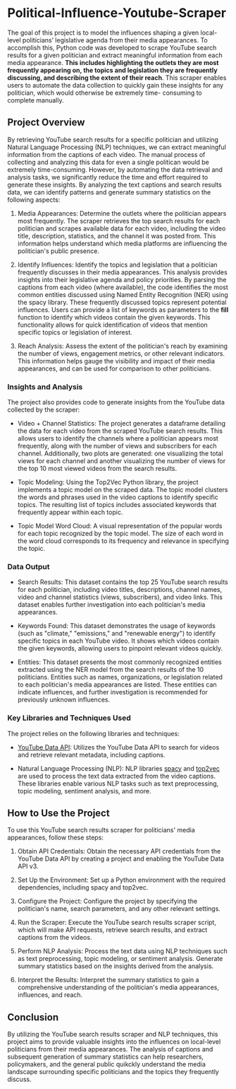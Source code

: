 # Political-Influence-Youtube-Scraper
The goal of this project is to model the influences shaping a given local-level politicians’ legislative agenda from their media appearances. To accomplish this, Python code was developed to scrape YouTube search results for a given politician and extract meaningful information from each media appearance. **This includes highlighting the outlets they are most frequently appearing on, the topics and legislation they are frequently discussing, and describing the extent of their reach**. This scraper enables users to automate the data collection to quickly gain these insights for any politician, which would otherwise be extremely time- consuming to complete manually.

## Project Overview
By retrieving YouTube search results for a specific politician and utilizing Natural Language Processing (NLP) techniques, we can extract meaningful information from the captions of each video. The manual process of collecting and analyzing this data for even a single politican would be extremely time-consuming. However, by automating the data retrieval and analysis tasks, we significantly reduce the time and effort required to generate these insights. By analyzing the text captions and search results data, we can identify patterns and generate summary statistics on the following aspects:

1. Media Appearances: Determine the outlets where the politician appears most frequently. The scraper retrieves the top search results for each politician and scrapes available data for each video, including the video title, description, statistics, and the channel it was posted from. This information helps understand which media platforms are influencing the politician's public presence.

2. Identify Influences: Identify the topics and legislation that a politician frequently discusses in their media appearances. This analysis provides insights into their legislative agenda and policy priorities. By parsing the captions from each video (where available), the code identifies the most common entities discussed using Named Entity Recognition (NER) using the spacy library. These frequently discussed topics represent potential influences. Users can provide a list of keywords as parameters to the **fill** function to identify which videos contain the given keywords. This functionality allows for quick identification of videos that mention specific topics or legislation of interest.

3. Reach Analysis: Assess the extent of the politician's reach by examining the number of views, engagement metrics, or other relevant indicators. This information helps gauge the visibility and impact of their media appearances, and can be used for comparison to other politicians.

### Insights and Analysis
The project also provides code to generate insights from the YouTube data collected by the scraper:

* Video + Channel Statistics: The project generates a dataframe detailing the data for each video from the scraped YouTube search results. This allows users to identify the channels where a politician appears most frequently, along with the number of views and subscribers for each channel. Additionally, two plots are generated: one visualizing the total views for each channel and another visualizing the number of views for the top 10 most viewed videos from the search results.

* Topic Modeling: Using the Top2Vec Python library, the project implements a topic model on the scraped data. The topic model clusters the words and phrases used in the video captions to identify specific topics. The resulting list of topics includes associated keywords that frequently appear within each topic.

* Topic Model Word Cloud: A visual representation of the popular words for each topic recognized by the topic model. The size of each word in the word cloud corresponds to its frequency and relevance in specifying the topic.

### Data Output
* Search Results: This dataset contains the top 25 YouTube search results for each politician, including video titles, descriptions, channel names, video and channel statistics (views, subscribers), and video links. This dataset enables further investigation into each politician's media appearances.

* Keywords Found: This dataset demonstrates the usage of keywords (such as "climate," "emissions," and "renewable energy") to identify specific topics in each YouTube video. It shows which videos contain the given keywords, allowing users to pinpoint relevant videos quickly.

* Entities: This dataset presents the most commonly recognized entities extracted using the NER model from the search results of the 10 politicians. Entities such as names, organizations, or legislation related to each politician's media appearances are listed. These entities can indicate influences, and further investigation is recommended for previously unknown influences.

### Key Libraries and Techniques Used
The project relies on the following libraries and techniques:

* [YouTube Data API](https://developers.google.com/youtube/v3): Utilizes the YouTube Data API to search for videos and retrieve relevant metadata, including captions.

* Natural Language Processing (NLP): NLP libraries [spacy](https://spacy.io/api/doc) and [top2vec](https://top2vec.readthedocs.io/en/latest/) are used to process the text data extracted from the video captions. These libraries enable various NLP tasks such as text preprocessing, topic modeling, sentiment analysis, and more.

## How to Use the Project
To use this YouTube search results scraper for politicians' media appearances, follow these steps:

1. Obtain API Credentials: Obtain the necessary API credentials from the YouTube Data API by creating a project and enabling the YouTube Data API v3.

2. Set Up the Environment: Set up a Python environment with the required dependencies, including spacy and top2vec.

3. Configure the Project: Configure the project by specifying the politician's name, search parameters, and any other relevant settings.

4. Run the Scraper: Execute the YouTube search results scraper script, which will make API requests, retrieve search results, and extract captions from the videos.

5. Perform NLP Analysis: Process the text data using NLP techniques such as text preprocessing, topic modeling, or sentiment analysis. Generate summary statistics based on the insights derived from the analysis.

6. Interpret the Results: Interpret the summary statistics to gain a comprehensive understanding of the politician's media appearances, influences, and reach.

## Conclusion
By utilizing the YouTube search results scraper and NLP techniques, this project aims to provide valuable insights into the influences on local-level politicians from their media appearances. The analysis of captions and subsequent generation of summary statistics can help researchers, policymakers, and the general public quikckly understand the media landscape surrounding specific politicians and the topics they frequently discuss.
